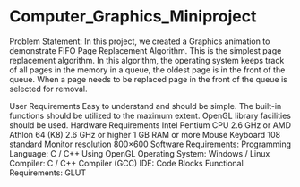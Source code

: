 # Computer_Graphics_Miniproject

Problem Statement:
In this project, we created a Graphics animation to demonstrate FIFO Page Replacement Algorithm. This is the simplest page replacement algorithm. In this algorithm, the operating system keeps track of all pages in the memory in a queue, the oldest page is in the front of the queue. When a page needs to be replaced page in the front of the queue is selected for removal.

User Requirements
Easy to understand and should be simple.
The built-in functions should be utilized to the maximum extent.
OpenGL library facilities should be used.
Hardware Requirements
Intel Pentium CPU 2.6 GHz or AMD Athlon 64 (K8) 2.6 GHz or higher
1 GB RAM or more
Mouse
Keyboard 108 standard
Monitor resolution 800×600
Software Requirements:
Programming Language: C / C++ Using OpenGL
Operating System: Windows / Linux
Compiler: C / C++ Compiler (GCC)
IDE: Code Blocks
Functional Requirements: GLUT
